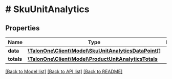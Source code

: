 # # SkuUnitAnalytics

## Properties

Name | Type | Description | Notes
------------ | ------------- | ------------- | -------------
**data** | [**\TalonOne\Client\Model\SkuUnitAnalyticsDataPoint[]**](SkuUnitAnalyticsDataPoint.md) |  | 
**totals** | [**\TalonOne\Client\Model\ProductUnitAnalyticsTotals**](ProductUnitAnalyticsTotals.md) |  | 

[[Back to Model list]](../../README.md#documentation-for-models) [[Back to API list]](../../README.md#documentation-for-api-endpoints) [[Back to README]](../../README.md)


